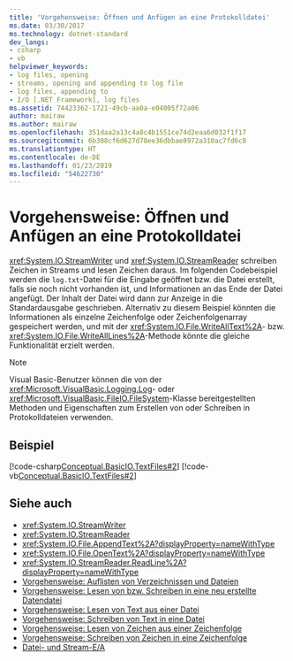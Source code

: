 ```yaml
---
title: 'Vorgehensweise: Öffnen und Anfügen an eine Protokolldatei'
ms.date: 03/30/2017
ms.technology: dotnet-standard
dev_langs:
- csharp
- vb
helpviewer_keywords:
- log files, opening
- streams, opening and appending to log file
- log files, appending to
- I/O [.NET Framework], log files
ms.assetid: 74423362-1721-49cb-aa0a-e04005f72a06
author: mairaw
ms.author: mairaw
ms.openlocfilehash: 351daa2a13c4a8c4b1551ce74d2eaa6d032f1f17
ms.sourcegitcommit: 6b308cf6d627d78ee36dbbae8972a310ac7fd6c8
ms.translationtype: HT
ms.contentlocale: de-DE
ms.lasthandoff: 01/23/2019
ms.locfileid: "54622730"
---
```

# <a name="how-to-open-and-append-to-a-log-file"></a>Vorgehensweise: Öffnen und Anfügen an eine Protokolldatei
<xref:System.IO.StreamWriter> und <xref:System.IO.StreamReader> schreiben Zeichen in Streams und lesen Zeichen daraus. Im folgenden Codebeispiel werden die `log.txt`-Datei für die Eingabe geöffnet bzw. die Datei erstellt, falls sie noch nicht vorhanden ist, und Informationen an das Ende der Datei angefügt. Der Inhalt der Datei wird dann zur Anzeige in die Standardausgabe geschrieben. Alternativ zu diesem Beispiel könnten die Informationen als einzelne Zeichenfolge oder Zeichenfolgenarray gespeichert werden, und mit der <xref:System.IO.File.WriteAllText%2A>- bzw. <xref:System.IO.File.WriteAllLines%2A>-Methode könnte die gleiche Funktionalität erzielt werden.  
  
> [!NOTE]
>  Visual Basic-Benutzer können die von der <xref:Microsoft.VisualBasic.Logging.Log>- oder <xref:Microsoft.VisualBasic.FileIO.FileSystem>-Klasse bereitgestellten Methoden und Eigenschaften zum Erstellen von oder Schreiben in Protokolldateien verwenden.  
  
## <a name="example"></a>Beispiel  
 [!code-csharp[Conceptual.BasicIO.TextFiles#2](../../../samples/snippets/csharp/VS_Snippets_CLR/conceptual.basicio.textfiles/cs/source2.cs#2)]
 [!code-vb[Conceptual.BasicIO.TextFiles#2](../../../samples/snippets/visualbasic/VS_Snippets_CLR/conceptual.basicio.textfiles/vb/source2.vb#2)]  
  
## <a name="see-also"></a>Siehe auch

- <xref:System.IO.StreamWriter>
- <xref:System.IO.StreamReader>
- <xref:System.IO.File.AppendText%2A?displayProperty=nameWithType>
- <xref:System.IO.File.OpenText%2A?displayProperty=nameWithType>
- <xref:System.IO.StreamReader.ReadLine%2A?displayProperty=nameWithType>
- [Vorgehensweise: Auflisten von Verzeichnissen und Dateien](../../../docs/standard/io/how-to-enumerate-directories-and-files.md)
- [Vorgehensweise: Lesen von bzw. Schreiben in eine neu erstellte Datendatei](../../../docs/standard/io/how-to-read-and-write-to-a-newly-created-data-file.md)
- [Vorgehensweise: Lesen von Text aus einer Datei](../../../docs/standard/io/how-to-read-text-from-a-file.md)
- [Vorgehensweise: Schreiben von Text in eine Datei](../../../docs/standard/io/how-to-write-text-to-a-file.md)
- [Vorgehensweise: Lesen von Zeichen aus einer Zeichenfolge](../../../docs/standard/io/how-to-read-characters-from-a-string.md)
- [Vorgehensweise: Schreiben von Zeichen in eine Zeichenfolge](../../../docs/standard/io/how-to-write-characters-to-a-string.md)
- [Datei- und Stream-E/A](../../../docs/standard/io/index.md)
